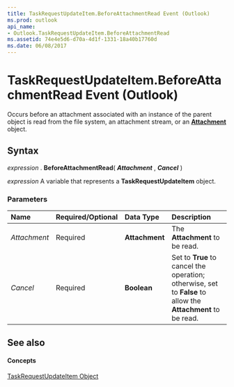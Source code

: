 ```yaml
---
title: TaskRequestUpdateItem.BeforeAttachmentRead Event (Outlook)
ms.prod: outlook
api_name:
- Outlook.TaskRequestUpdateItem.BeforeAttachmentRead
ms.assetid: 74e4e5d6-d70a-4d1f-1331-18a40b17760d
ms.date: 06/08/2017
---
```



# TaskRequestUpdateItem.BeforeAttachmentRead Event (Outlook)

Occurs before an attachment associated with an instance of the parent object is read from the file system, an attachment stream, or an  **[Attachment](Outlook.Attachment.md)** object.


## Syntax

 _expression_ . **BeforeAttachmentRead**( **_Attachment_** , **_Cancel_** )

 _expression_ A variable that represents a **TaskRequestUpdateItem** object.


### Parameters



|**Name**|**Required/Optional**|**Data Type**|**Description**|
|:-----|:-----|:-----|:-----|
| _Attachment_|Required| **Attachment**|The  **Attachment** to be read.|
| _Cancel_|Required| **Boolean**|Set to  **True** to cancel the operation; otherwise, set to **False** to allow the **Attachment** to be read.|

## See also


#### Concepts


[TaskRequestUpdateItem Object](Outlook.TaskRequestUpdateItem.md)

